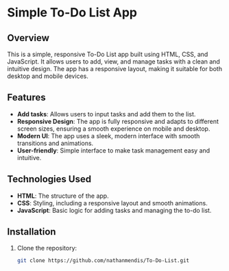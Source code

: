 # Simple To-Do List App

## Overview

This is a simple, responsive To-Do List app built using HTML, CSS, and JavaScript. It allows users to add, view, and manage tasks with a clean and intuitive design. The app has a responsive layout, making it suitable for both desktop and mobile devices.

## Features

- **Add tasks**: Allows users to input tasks and add them to the list.
- **Responsive Design**: The app is fully responsive and adapts to different screen sizes, ensuring a smooth experience on mobile and desktop.
- **Modern UI**: The app uses a sleek, modern interface with smooth transitions and animations.
- **User-friendly**: Simple interface to make task management easy and intuitive.

## Technologies Used

- **HTML**: The structure of the app.
- **CSS**: Styling, including a responsive layout and smooth animations.
- **JavaScript**: Basic logic for adding tasks and managing the to-do list.

## Installation

1. Clone the repository:
   ```bash
   git clone https://github.com/nathanmendis/To-Do-List.git
